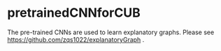 # pretrainedCNNforCUB
The pre-trained CNNs are used to learn explanatory graphs. Please see https://github.com/zqs1022/explanatoryGraph .
